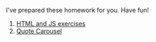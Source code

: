 I've prepared these homework for you. Have fun!

1. [HTML and JS exercises](./exercises.md)
2. [Quote Carousel](./quote-carousel.md)
